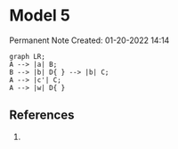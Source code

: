 # Model 5
Permanent Note
Created: 01-20-2022 14:14


```mermaid
graph LR;
A --> |a| B;
B --> |b| D{ } --> |b| C;
A --> |c'| C;
A --> |w| D{ }
```

## References
1. 